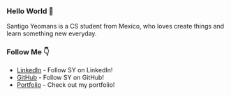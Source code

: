 ### Hello World 👋

Santigo Yeomans is a CS student from Mexico, who loves create things and learn something new everyday.

### Follow Me 👇
* [LinkedIn](https://www.linkedin.com/in/santiago-yeomans/) - Follow SY on LinkedIn!
* [GitHub](https://github.com/SYM1000) - Follow SY on GitHub!
* [Portfolio](http://www.santiagoyeomans.com/) - Check out my portfolio!


<!--
**SYM1000/SYM1000** is a ✨ _special_ ✨ repository because its `README.md` (this file) appears on your GitHub profile.

Here are some ideas to get you started:

- 🔭 I’m currently working on ...
- 🌱 I’m currently learning ...
- 👯 I’m looking to collaborate on ...
- 🤔 I’m looking for help with ...
- 💬 Ask me about ...
- 📫 How to reach me: ...
- 😄 Pronouns: ...
- ⚡ Fun fact: ...
-->
